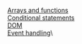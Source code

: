 [Arrays and functions](https://users.metropolia.fi/~mikaelea/Viikko2/ArraysAndFunctions)\
[Conditional statements](https://users.metropolia.fi/~mikaelea/Viikko2/ConditionalStatements)\
[DOM](https://users.metropolia.fi/~mikaelea/Viikko2/DOM)\
[Event handling](https://users.metropolia.fi/~mikaelea/Viikko2/EventHandling)\
